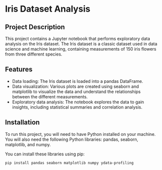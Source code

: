 # Iris Dataset Analysis

## Project Description

This project contains a Jupyter notebook that performs exploratory data analysis on the Iris dataset. The Iris dataset is a classic dataset used in data science and machine learning, containing measurements of 150 iris flowers from three different species.

## Features

- Data loading: The Iris dataset is loaded into a pandas DataFrame.
- Data visualization: Various plots are created using seaborn and matplotlib to visualize the data and understand the relationships between the different measurements.
- Exploratory data analysis: The notebook explores the data to gain insights, including statistical summaries and correlation analysis.

## Installation

To run this project, you will need to have Python installed on your machine. You will also need the following Python libraries: pandas, seaborn, matplotlib, and numpy.

You can install these libraries using pip:

```bash
pip install pandas seaborn matplotlib numpy ydata-profiling
